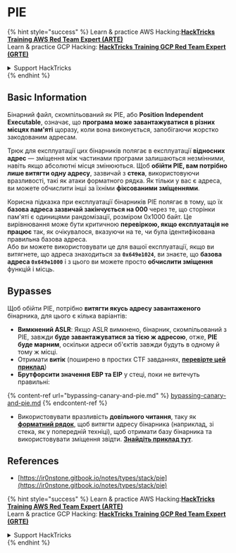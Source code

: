 # PIE

{% hint style="success" %}
Learn & practice AWS Hacking:<img src="/.gitbook/assets/arte.png" alt="" data-size="line">[**HackTricks Training AWS Red Team Expert (ARTE)**](https://training.hacktricks.xyz/courses/arte)<img src="/.gitbook/assets/arte.png" alt="" data-size="line">\
Learn & practice GCP Hacking: <img src="/.gitbook/assets/grte.png" alt="" data-size="line">[**HackTricks Training GCP Red Team Expert (GRTE)**<img src="/.gitbook/assets/grte.png" alt="" data-size="line">](https://training.hacktricks.xyz/courses/grte)

<details>

<summary>Support HackTricks</summary>

* Check the [**subscription plans**](https://github.com/sponsors/carlospolop)!
* **Join the** 💬 [**Discord group**](https://discord.gg/hRep4RUj7f) or the [**telegram group**](https://t.me/peass) or **follow** us on **Twitter** 🐦 [**@hacktricks\_live**](https://twitter.com/hacktricks\_live)**.**
* **Share hacking tricks by submitting PRs to the** [**HackTricks**](https://github.com/carlospolop/hacktricks) and [**HackTricks Cloud**](https://github.com/carlospolop/hacktricks-cloud) github repos.

</details>
{% endhint %}

## Basic Information

Бінарний файл, скомпільований як PIE, або **Position Independent Executable**, означає, що **програма може завантажуватися в різних місцях пам'яті** щоразу, коли вона виконується, запобігаючи жорстко закодованим адресам.

Трюк для експлуатації цих бінарників полягає в експлуатації **відносних адрес** — зміщення між частинами програми залишаються незмінними, навіть якщо абсолютні місця змінюються. Щоб **обійти PIE, вам потрібно лише витягти одну адресу**, зазвичай з **стека**, використовуючи вразливості, такі як атаки форматного рядка. Як тільки у вас є адреса, ви можете обчислити інші за їхніми **фіксованими зміщеннями**.

Корисна підказка при експлуатації бінарників PIE полягає в тому, що їх **базова адреса зазвичай закінчується на 000** через те, що сторінки пам'яті є одиницями рандомізації, розміром 0x1000 байт. Це вирівнювання може бути критичною **перевіркою, якщо експлуатація не працює** так, як очікувалося, вказуючи на те, чи була ідентифікована правильна базова адреса.\
Або ви можете використовувати це для вашої експлуатації, якщо ви витягнете, що адреса знаходиться за **`0x649e1024`**, ви знаєте, що **базова адреса `0x649e1000`** і з цього ви можете просто **обчислити зміщення** функцій і місць.

## Bypasses

Щоб обійти PIE, потрібно **витягти якусь адресу завантаженого** бінарника, для цього є кілька варіантів:

* **Вимкнений ASLR**: Якщо ASLR вимкнено, бінарник, скомпільований з PIE, завжди **буде завантажуватися за тією ж адресою**, отже, **PIE буде марним**, оскільки адреси об'єктів завжди будуть в одному й тому ж місці.
* Отримати **витік** (поширено в простих CTF завданнях, [**перевірте цей приклад**](https://ir0nstone.gitbook.io/notes/types/stack/pie/pie-exploit))
* **Брутфорсити значення EBP та EIP** у стеці, поки не витечуть правильні:

{% content-ref url="bypassing-canary-and-pie.md" %}
[bypassing-canary-and-pie.md](bypassing-canary-and-pie.md)
{% endcontent-ref %}

* Використовувати вразливість **довільного читання**, таку як [**форматний рядок**](../../format-strings/), щоб витягти адресу бінарника (наприклад, зі стека, як у попередній техніці), щоб отримати базу бінарника та використовувати зміщення звідти. [**Знайдіть приклад тут**](https://ir0nstone.gitbook.io/notes/types/stack/pie/pie-bypass).

## References

* [https://ir0nstone.gitbook.io/notes/types/stack/pie](https://ir0nstone.gitbook.io/notes/types/stack/pie)

{% hint style="success" %}
Learn & practice AWS Hacking:<img src="/.gitbook/assets/arte.png" alt="" data-size="line">[**HackTricks Training AWS Red Team Expert (ARTE)**](https://training.hacktricks.xyz/courses/arte)<img src="/.gitbook/assets/arte.png" alt="" data-size="line">\
Learn & practice GCP Hacking: <img src="/.gitbook/assets/grte.png" alt="" data-size="line">[**HackTricks Training GCP Red Team Expert (GRTE)**<img src="/.gitbook/assets/grte.png" alt="" data-size="line">](https://training.hacktricks.xyz/courses/grte)

<details>

<summary>Support HackTricks</summary>

* Check the [**subscription plans**](https://github.com/sponsors/carlospolop)!
* **Join the** 💬 [**Discord group**](https://discord.gg/hRep4RUj7f) or the [**telegram group**](https://t.me/peass) or **follow** us on **Twitter** 🐦 [**@hacktricks\_live**](https://twitter.com/hacktricks\_live)**.**
* **Share hacking tricks by submitting PRs to the** [**HackTricks**](https://github.com/carlospolop/hacktricks) and [**HackTricks Cloud**](https://github.com/carlospolop/hacktricks-cloud) github repos.

</details>
{% endhint %}
